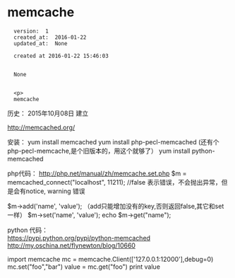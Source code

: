 
  # memcache

      version:  1
      created_at:  2016-01-22
      updated_at:  None

      created at 2016-01-22 15:46:03 


      None


      <p>
      memcache

历史：
2015年10月08日
建立



http://memcached.org/

安装：
	yum install memcached
	yum install  php-pecl-memcached  (还有个php-pecl-memcache,是个旧版本的，用这个就够了）
	yum install python-memcached

php代码：
	http://php.net/manual/zh/memcache.set.php
   $m = memcached_connect("localhost", 11211); //false 表示错误，不会抛出异常，但是会有notice, warning 错误

 
   $m->add('name', 'value'); （add只能增加没有的key,否则返回false,其它和set一样）
   $m->set('name', 'value'); 
   echo $m->get("name"); 

python 代码：	 
https://pypi.python.org/pypi/python-memcached 
http://my.oschina.net/flynewton/blog/10660


 
import memcache 
mc = memcache.Client(['127.0.0.1:12000'],debug=0) 
mc.set("foo","bar") 
	value = mc.get("foo") 
	print value
      </p>

  